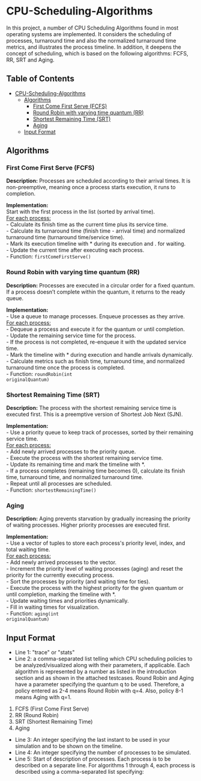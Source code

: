 # CPU-Scheduling-Algorithms
In this project, a number of CPU Scheduling Algorithms found in most operating systems are implemented. It considers the scheduling of processes, turnaround time and also the normalized turnaround time metrics, and illustrates the process timeline. In addition, it deepens the concept of scheduling, which is based on the following algorithms: FCFS, RR, SRT and Aging.

## Table of Contents
- [CPU-Scheduling-Algorithms](#cpu-scheduling-algorithms)
  - [Algorithms](#algorithms)
    - [First Come First Serve (FCFS)](#first-come-first-serve-fcfs)
    - [Round Robin with varying time quantum (RR)](#round-robin-with-varying-time-quantum-rr)
    - [Shortest Remaining Time (SRT)](#shortest-remaining-time-srt)
    - [Aging](#aging)
  - [Input Format](#intput-format)

## Algorithms

### First Come First Serve (FCFS)
 <strong>Description:</strong> Processes are scheduled according to their arrival times. It is non-preemptive, meaning once a process starts execution, it runs to completion.

<strong>Implementation:</strong><br>
            Start with the first process in the list (sorted by arrival time).<br>
            <u>For each process:</u><br>
            - Calculate its finish time as the current time plus its service time.<br>
            - Calculate its turnaround time (finish time - arrival time) and normalized turnaround time (turnaround time/service time).<br>
            - Mark its execution timeline with * during its execution and . for waiting.<br>
            - Update the current time after executing each process.<br>
            - Function: <code>firstComeFirstServe()</code>

### Round Robin with varying time quantum (RR)
<strong>Description:</strong> Processes are executed in a circular order for a fixed quantum. If a process doesn’t complete within the quantum, it returns to the ready queue.

<strong>Implementation:</strong><br>
            - Use a queue to manage processes. Enqueue processes as they arrive.<br>
            <u>For each process:</u><br>
            - Dequeue a process and execute it for the quantum or until completion.<br>
            - Update the remaining service time for the process.<br>
            - If the process is not completed, re-enqueue it with the updated service time.<br>
            - Mark the timeline with * during execution and handle arrivals dynamically.<br>
            - Calculate metrics such as finish time, turnaround time, and normalized turnaround time once the process is completed.<br>
            - Function: <code>roundRobin(int originalQuantum)</code>
  
### Shortest Remaining Time (SRT)
<strong>Description:</strong> The process with the shortest remaining service time is executed first. This is a preemptive version of Shortest Job Next (SJN).

<strong>Implementation:</strong><br>
            - Use a priority queue to keep track of processes, sorted by their remaining service time.<br>
            <u>For each process:</u><br>
            - Add newly arrived processes to the priority queue.<br>
            - Execute the process with the shortest remaining service time.<br>
            - Update its remaining time and mark the timeline with *.<br>
            - If a process completes (remaining time becomes 0), calculate its finish time, turnaround time, and normalized turnaround time.<br>
            - Repeat until all processes are scheduled.<br>
            - Function: <code>shortestRemainingTime()</code>

### Aging

<strong>Description:</strong> Aging prevents starvation by gradually increasing the priority of waiting processes. Higher priority processes are executed first.

 <strong>Implementation:</strong><br>
            - Use a vector of tuples to store each process's priority level, index, and total waiting time.<br>
            <u>For each process:</u><br>
            - Add newly arrived processes to the vector.<br>
            - Increment the priority level of waiting processes (aging) and reset the priority for the currently executing process.<br>
            - Sort the processes by priority (and waiting time for ties).<br>
            - Execute the process with the highest priority for the given quantum or until completion, marking the timeline with *.<br>
            - Update waiting times and priorities dynamically.<br>
            - Fill in waiting times for visualization.<br>
            - Function: <code>aging(int originalQuantum)</code>

## Input Format
- Line 1: "trace" or "stats"
- Line 2: a comma-separated list telling which CPU scheduling policies to be analyzed/visualized along with
their parameters, if applicable. Each algorithm is represented by a number as listed in the
introduction section and as shown in the attached testcases.
Round Robin and Aging have a parameter specifying the quantum q to be used. Therefore, a policy
entered as 2-4 means Round Robin with q=4. Also, policy 8-1 means Aging with q=1.
 1. FCFS (First Come First Serve)
 2. RR (Round Robin)
 3. SRT (Shortest Remaining Time)
 4. Aging
- Line 3: An integer specifying the last instant to be used in your simulation and to be shown on the timeline.
- Line 4: An integer specifying the number of processes to be simulated.
- Line 5: Start of description of processes. Each process is to be described on a separate line. For algorithms 1 through 4, each process is described using a comma-separated list specifying:
